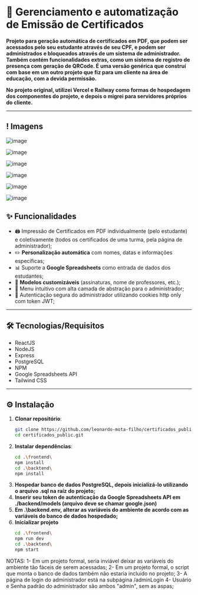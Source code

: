 # 📜 Gerenciamento e automatização de Emissão de Certificados  

**Projeto para geração automática de certificados em PDF, que podem ser acessados pelo seu estudante através de seu CPF, e podem ser administrados e bloqueados através de um sistema de administrador.
Também contém funcionalidades extras, como um sistema de registro de presença com geração de QRCode. É uma versão genérica que construí com base em um outro projeto que fiz para um cliente na área de educação, com a devida permissão.**  

**No projeto original, utilizei Vercel e Railway como formas de hospedagem dos componentes do projeto, e depois o migrei para servidores próprios do cliente.**  

---
## ! Imagens  
![image](https://github.com/user-attachments/assets/975da2a0-0977-4a64-b1ca-9655d983907c)

![image](https://github.com/user-attachments/assets/ad900c7c-504b-4db8-b8ea-1b05233f689a)

![image](https://github.com/user-attachments/assets/d9628495-bd2a-426a-a491-5017990a06c3)

![image](https://github.com/user-attachments/assets/095be398-59b6-4611-bef6-92e468d3800c)

![image](https://github.com/user-attachments/assets/342e5f5d-8bda-496a-9995-eeb3b3a9bf88)

![image](https://github.com/user-attachments/assets/599b817c-1a30-455a-b51d-076c0ff14ba1)

## ✨ Funcionalidades  

- 🖨️ Impressão de Certificados em PDF individualmente (pelo estudante) e coletivamente (todos os certificados de uma turma, pela página de administrador);
- ✏️ **Personalização automática** com nomes, datas e informações específicas; 
- 📊 Suporte a **Google Spreadsheets** como entrada de dados dos estudantes;
- 🎨 **Modelos customizáveis** (assinaturas, nome de professores, etc.);
- 📁 Menu intuitivo com alta camada de abstração para o administrador;
- :cookie: Autenticação segura do administrador utilizando cookies http only com token JWT;

---

## 🛠️ Tecnologias/Requisitos  

- ReactJS
- NodeJS
- Express
- PostgreSQL
- NPM
- Google Spreadsheets API
- Tailwind CSS

---

## ⚙️ Instalação  
1. **Clonar repositório**:  
   ```bash
   git clone https://github.com/leonardo-mota-filho/certificados_public.git
   cd certificados_public.git
2. **Instalar dependências**:
   ```bash
   cd .\frontend\
   npm install
   cd .\backtend\
   npm install
3. **Hospedar banco de dados PostgreSQL, depois inicializá-lo utilizando o arquivo .sql na raíz do projeto;**
4. **Inserir seu token de autenticação da Google Spreadsheets API em ./backend/models (arquivo deve se chamar google.json)**
5. **Em .\backend\.env, alterar as variáveis do ambiente de acordo com as variáveis do banco de dados hospedado;**
6. **Inicializar projeto**
   ```bash
   cd .\frontend\
   npm run dev
   cd .\backtend\
   npm start

NOTAS:
1- Em um projeto formal, seria inviável deixar as variáveis do ambiente tão fáceis de serem acessadas;
2- Em um projeto formal, o script que monta o banco de dados também não estaria incluido no projeto;
3- A página de login do administrador está na subpágina /adminLogin
4- Usuário e Senha padrão do administrador são ambos "admin", sem as aspas;
